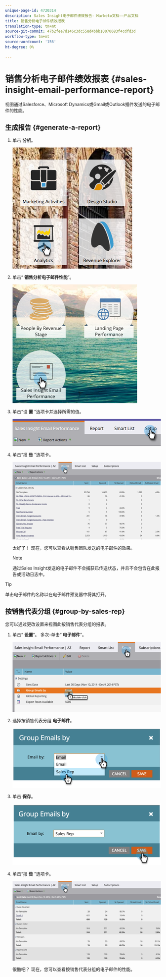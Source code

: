 ```yaml
---
unique-page-id: 4720314
description: Sales Insight电子邮件绩效报告- Marketo文档——产品文档
title: 销售分析电子邮件绩效报表
translation-type: tm+mt
source-git-commit: 47b2fee7d146c3dc558d4bbb10070683f4cdfd3d
workflow-type: tm+mt
source-wordcount: '156'
ht-degree: 0%

---
```



# 销售分析电子邮件绩效报表 {#sales-insight-email-performance-report}

视图通过Salesforce、Microsoft Dynamics或Gmail或Outlook插件发送的电子邮件的性能。

## 生成报告 {#generate-a-report}

1. 单击 **分析**。

   ![](assets/mainnav-analyticshand-small.png)

1. 单击“ **销售分析电子邮件性能**”。

   ![](assets/analytics-salesemailreporthand.png)

1. 单击“设 **置** ”选项卡并选择所需的值。

   ![](assets/three.png)

1. 单击“报 **告** ”选项卡。

   ![](assets/image2014-12-9-12-3a5-3a35.png)

   太好了！ 现在，您可以查看从销售团队发送的电子邮件的效果。

   >[!NOTE]
   >
   >通过Sales Insight发送的电子邮件不会捕获已传送状态，并且不会包含在此报告或活动日志中。

>[!TIP]
>
>单击电子邮件的名称以在电子邮件预览器中将其打开。

## 按销售代表分组 {#group-by-sales-rep}

您可以通过更改设置来视图此按销售代表分组的报表。

1. 单击“ **设置**”。 多次-单击“ **电子邮件**”。

   ![](assets/image2014-12-9-12-3a12-3a19.png)

1. 选择按销售代表分组 **电子邮件**。

   ![](assets/image2014-12-9-12-3a16-3a42.png)

1. 单击 **保存**。

   ![](assets/image2014-12-9-12-3a17-3a39.png)

1. 单击“报 **告** ”选项卡。

   ![](assets/image2014-12-9-12-3a19-3a7.png)

   很酷吧？ 现在，您可以查看按销售代表分组的电子邮件的性能。

